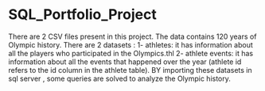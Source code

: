 # SQL_Portfolio_Project
There are 2 CSV files present in this project. The data contains 120 years of Olympic history. There are 2 datasets :
1- athletes: it has information about all the players who participated in the Olympics.thl
2- athlete events: it has information about all the events that happened over the year (athlete id refers to the id column in the athlete table).
BY importing these datasets in sql server , some queries are solved to analyze the Olympic history.

